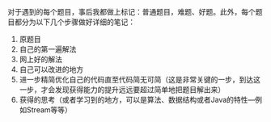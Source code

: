 对于遇到的每个题目，事后我都做上标记：普通题目，难题、好题。此外，每个题目都分为以下几个步骤做好详细的笔记：  
1. 原题目  
2. 自己的第一遍解法  
3. 网上好的解法  
4. 自己可以改进的地方   
5. 进一步精简优化自己的代码直至代码简无可简（这是非常关键的一步，到达这一步，才会发现获得能力的提升远远要超过简单地把题目解出来）  
6. 获得的思考（或者学习到的地方，可以是算法、数据结构或者Java的特性—例如Stream等等）
